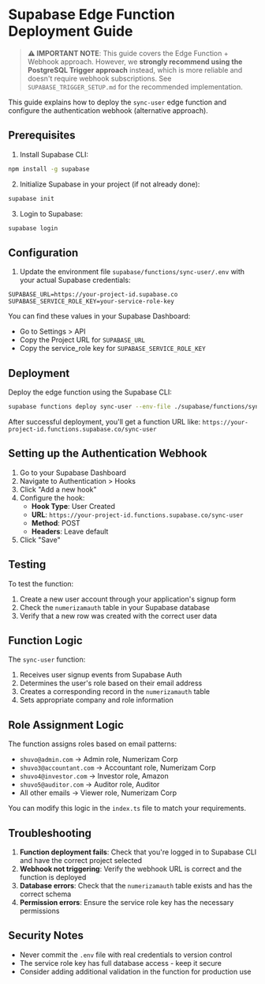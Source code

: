 # Supabase Edge Function Deployment Guide

> **⚠️ IMPORTANT NOTE**: This guide covers the Edge Function + Webhook approach. However, we **strongly recommend using the PostgreSQL Trigger approach** instead, which is more reliable and doesn't require webhook subscriptions. See `SUPABASE_TRIGGER_SETUP.md` for the recommended implementation.

This guide explains how to deploy the `sync-user` edge function and configure the authentication webhook (alternative approach).

## Prerequisites

1. Install Supabase CLI:
```bash
npm install -g supabase
```

2. Initialize Supabase in your project (if not already done):
```bash
supabase init
```

3. Login to Supabase:
```bash
supabase login
```

## Configuration

1. Update the environment file `supabase/functions/sync-user/.env` with your actual Supabase credentials:
```
SUPABASE_URL=https://your-project-id.supabase.co
SUPABASE_SERVICE_ROLE_KEY=your-service-role-key
```

You can find these values in your Supabase Dashboard:
- Go to Settings > API
- Copy the Project URL for `SUPABASE_URL`
- Copy the service_role key for `SUPABASE_SERVICE_ROLE_KEY`

## Deployment

Deploy the edge function using the Supabase CLI:

```bash
supabase functions deploy sync-user --env-file ./supabase/functions/sync-user/.env
```

After successful deployment, you'll get a function URL like:
`https://your-project-id.functions.supabase.co/sync-user`

## Setting up the Authentication Webhook

1. Go to your Supabase Dashboard
2. Navigate to Authentication > Hooks
3. Click "Add a new hook"
4. Configure the hook:
   - **Hook Type**: User Created
   - **URL**: `https://your-project-id.functions.supabase.co/sync-user`
   - **Method**: POST
   - **Headers**: Leave default
5. Click "Save"

## Testing

To test the function:

1. Create a new user account through your application's signup form
2. Check the `numerizamauth` table in your Supabase database
3. Verify that a new row was created with the correct user data

## Function Logic

The `sync-user` function:

1. Receives user signup events from Supabase Auth
2. Determines the user's role based on their email address
3. Creates a corresponding record in the `numerizamauth` table
4. Sets appropriate company and role information

## Role Assignment Logic

The function assigns roles based on email patterns:

- `shuvo@admin.com` → Admin role, Numerizam Corp
- `shuvo3@accountant.com` → Accountant role, Numerizam Corp  
- `shuvo4@investor.com` → Investor role, Amazon
- `shuvo5@auditor.com` → Auditor role, Auditor
- All other emails → Viewer role, Numerizam Corp

You can modify this logic in the `index.ts` file to match your requirements.

## Troubleshooting

1. **Function deployment fails**: Check that you're logged in to Supabase CLI and have the correct project selected
2. **Webhook not triggering**: Verify the webhook URL is correct and the function is deployed
3. **Database errors**: Check that the `numerizamauth` table exists and has the correct schema
4. **Permission errors**: Ensure the service role key has the necessary permissions

## Security Notes

- Never commit the `.env` file with real credentials to version control
- The service role key has full database access - keep it secure
- Consider adding additional validation in the function for production use
